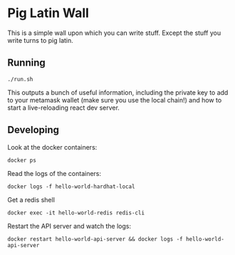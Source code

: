 # Pig Latin Wall

This is a simple wall upon which you can write stuff. Except the stuff you
write turns to pig latin.

## Running

```shell
./run.sh
```

This outputs a bunch of useful information, including the private key to add to
your metamask wallet (make sure you use the local chain!) and how to start a
live-reloading react dev server.

## Developing

Look at the docker containers:

```shell
docker ps
```

Read the logs of the containers:

```shell
docker logs -f hello-world-hardhat-local
```

Get a redis shell

```shell
docker exec -it hello-world-redis redis-cli
```

Restart the API server and watch the logs:

```shell
docker restart hello-world-api-server && docker logs -f hello-world-api-server
```

